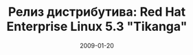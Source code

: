 ---
layout: post
title: "Релиз дистрибутива: Red Hat Enterprise Linux 5.3 \"Tikanga\""
date: 2009-01-20   
---